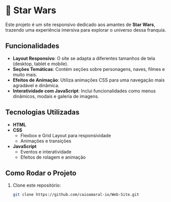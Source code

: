 # 🌌 Star Wars 

Este projeto é um site responsivo dedicado aos amantes de **Star Wars**, trazendo uma experiência imersiva para explorar o universo dessa franquia.

## Funcionalidades

- **Layout Responsivo**: O site se adapta a diferentes tamanhos de tela (desktop, tablet e mobile).
- **Seções Temáticas**: Contém seções sobre personagens, naves, filmes e muito mais.
- **Efeitos de Animação**: Utiliza animações CSS para uma navegação mais agradável e dinâmica.
- **Interatividade com JavaScript**: Inclui funcionalidades como menus dinâmicos, modais e galeria de imagens.

## Tecnologias Utilizadas

- **HTML**
- **CSS**
  - Flexbox e Grid Layout para responsividade
  - Animações e transições
- **JavaScript**
  - Eventos e interatividade
  - Efeitos de rolagem e animação

## Como Rodar o Projeto

1. Clone este repositório:
   ```bash
   git clone https://github.com/caioamaral-io/Web-Site.git
